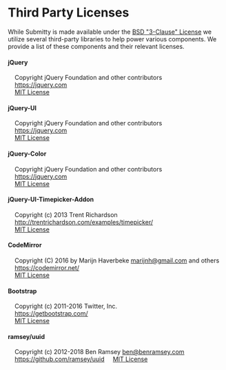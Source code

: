 Third Party Licenses
====================

While Submitty is made available under the [BSD "3-Clause" License](https://github.com/Submitty/Submitty/blob/master/LICENSE.md) 
we utilize several third-party libraries to help power various components. We provide a list of these components and
their relevant licenses.

#### jQuery
&nbsp;&nbsp;&nbsp;&nbsp;Copyright jQuery Foundation and other contributors  
&nbsp;&nbsp;&nbsp;&nbsp;https://jquery.com  
&nbsp;&nbsp;&nbsp;&nbsp;[MIT License](https://github.com/jquery/jquery/blob/master/LICENSE.txt)  

#### jQuery-UI
&nbsp;&nbsp;&nbsp;&nbsp;Copyright jQuery Foundation and other contributors  
&nbsp;&nbsp;&nbsp;&nbsp;https://jquery.com  
&nbsp;&nbsp;&nbsp;&nbsp;[MIT License](https://github.com/jquery/jquery-ui/blob/master/LICENSE.txt)

#### jQuery-Color
&nbsp;&nbsp;&nbsp;&nbsp;Copyright jQuery Foundation and other contributors  
&nbsp;&nbsp;&nbsp;&nbsp;https://jquery.com  
&nbsp;&nbsp;&nbsp;&nbsp;[MIT License](https://github.com/jquery/jquery-color/blob/master/LICENSE.txt)

#### jQuery-UI-Timepicker-Addon
&nbsp;&nbsp;&nbsp;&nbsp;Copyright (c) 2013 Trent Richardson  
&nbsp;&nbsp;&nbsp;&nbsp;http://trentrichardson.com/examples/timepicker/  
&nbsp;&nbsp;&nbsp;&nbsp;[MIT License](https://github.com/trentrichardson/jQuery-Timepicker-Addon/blob/master/LICENSE-MIT)

#### CodeMirror
&nbsp;&nbsp;&nbsp;&nbsp;Copyright (C) 2016 by Marijn Haverbeke <marijnh@gmail.com> and others  
&nbsp;&nbsp;&nbsp;&nbsp;https://codemirror.net/  
&nbsp;&nbsp;&nbsp;&nbsp;[MIT License](https://github.com/codemirror/CodeMirror/blob/master/LICENSE)

#### Bootstrap
&nbsp;&nbsp;&nbsp;&nbsp;Copyright (c) 2011-2016 Twitter, Inc.  
&nbsp;&nbsp;&nbsp;&nbsp;https://getbootstrap.com/  
&nbsp;&nbsp;&nbsp;&nbsp;[MIT License](https://github.com/twbs/bootstrap/blob/master/LICENSE)

#### ramsey/uuid
&nbsp;&nbsp;&nbsp;&nbsp;Copyright (c) 2012-2018 Ben Ramsey <ben@benramsey.com>
&nbsp;&nbsp;&nbsp;&nbsp;https://github.com/ramsey/uuid
&nbsp;&nbsp;&nbsp;&nbsp;[MIT License](https://github.com/ramsey/uuid/blob/master/LICENSE)
